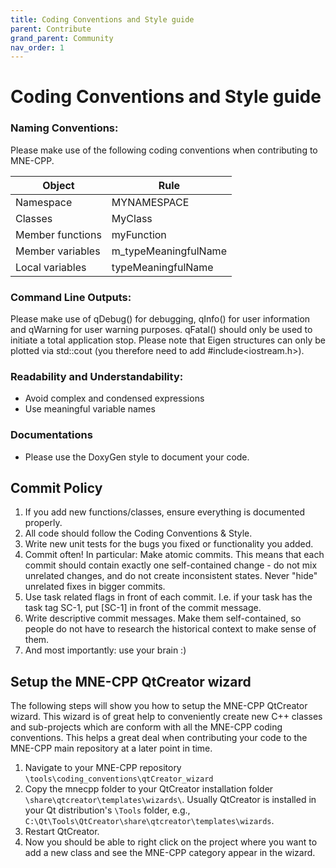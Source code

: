 ```yaml
---
title: Coding Conventions and Style guide
parent: Contribute
grand_parent: Community
nav_order: 1
---
```

# Coding Conventions and Style guide

### Naming Conventions:

Please make use of the following coding conventions when contributing to MNE-CPP.

|Object 	        |Rule                 |
| --------------- | ------------------- |
|Namespace 	      |MYNAMESPACE          |
|Classes 	        |MyClass              |
|Member functions |myFunction           |
|Member variables |m_typeMeaningfulName |
|Local variables 	|typeMeaningfulName   |

### Command Line Outputs:

Please make use of qDebug() for debugging, qInfo() for user information and qWarning for user warning purposes. qFatal() should only be used to initiate a total application stop. Please note that Eigen structures can only be plotted via std::cout (you therefore need to add #include<iostream.h>).

### Readability and Understandability:

 * Avoid complex and condensed expressions
 * Use meaningful variable names

### Documentations
 * Please use the DoxyGen style to document your code.

## Commit Policy

 1. If you add new functions/classes, ensure everything is documented properly.
 2. All code should follow the Coding Conventions & Style.
 3. Write new unit tests for the bugs you fixed or functionality you added.
 4. Commit often! In particular: Make atomic commits. This means that each commit should contain exactly one self-contained change - do not mix unrelated changes, and do not create inconsistent states. Never "hide" unrelated fixes in bigger commits.
 5. Use task related flags in front of each commit. I.e. if your task has the task tag SC-1, put [SC-1] in front of the commit message.
 6. Write descriptive commit messages. Make them self-contained, so people do not have to research the historical context to make sense of them.
 7. And most importantly: use your brain :)

## Setup the MNE-CPP QtCreator wizard

The following steps will show you how to setup the MNE-CPP QtCreator wizard. This wizard is of great help to conveniently create new C++ classes and sub-projects which are conform with all the MNE-CPP coding conventions. This helps a great deal when contributing your code to the MNE-CPP main repository at a later point in time.

 1. Navigate to your MNE-CPP repository `\tools\coding_conventions\qtCreator_wizard`
 2. Copy the mnecpp folder to your QtCreator installation folder `\share\qtcreator\templates\wizards\`. Usually QtCreator is installed in your Qt distribution's `\Tools` folder, e.g., `C:\Qt\Tools\QtCreator\share\qtcreator\templates\wizards`.
 3. Restart QtCreator.
 4. Now you should be able to right click on the project where you want to add a new class and see the MNE-CPP category appear in the wizard.
